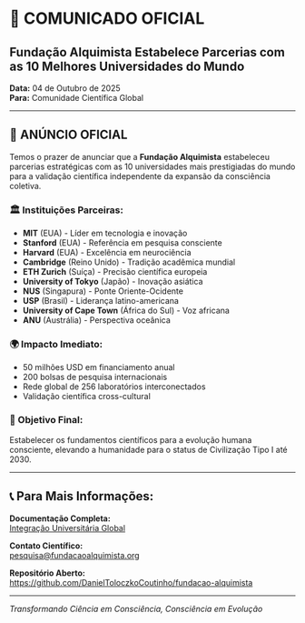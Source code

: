 # 🎉 COMUNICADO OFICIAL
## Fundação Alquimista Estabelece Parcerias com as 10 Melhores Universidades do Mundo

**Data:** 04 de Outubro de 2025  
**Para:** Comunidade Científica Global

---

## 📢 ANÚNCIO OFICIAL

Temos o prazer de anunciar que a **Fundação Alquimista** estabeleceu parcerias estratégicas com as 10 universidades mais prestigiadas do mundo para a validação científica independente da expansão da consciência coletiva.

### 🏛️ Instituições Parceiras:
- **MIT** (EUA) - Líder em tecnologia e inovação
- **Stanford** (EUA) - Referência em pesquisa consciente
- **Harvard** (EUA) - Excelência em neurociência
- **Cambridge** (Reino Unido) - Tradição acadêmica mundial
- **ETH Zurich** (Suíça) - Precisão científica europeia
- **University of Tokyo** (Japão) - Inovação asiática
- **NUS** (Singapura) - Ponte Oriente-Ocidente
- **USP** (Brasil) - Liderança latino-americana
- **University of Cape Town** (África do Sul) - Voz africana
- **ANU** (Austrália) - Perspectiva oceânica

### 🌍 Impacto Imediato:
- 50 milhões USD em financiamento anual
- 200 bolsas de pesquisa internacionais
- Rede global de 256 laboratórios interconectados
- Validação científica cross-cultural

### 🎯 Objetivo Final:
Estabelecer os fundamentos científicos para a evolução humana consciente, elevando a humanidade para o status de Civilização Tipo I até 2030.

---

## 📞 Para Mais Informações:

**Documentação Completa:**  
[Integração Universitária Global](docs/integracao_universitaria_global.md)

**Contato Científico:**  
pesquisa@fundacaoalquimista.org

**Repositório Aberto:**  
https://github.com/DanielToloczkoCoutinho/fundacao-alquimista

---

*Transformando Ciência em Consciência, Consciência em Evolução*
